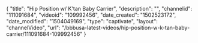 {
    "title": "Hip Position w\/ K'tan Baby Carrier",
    "description": "",
    "channelid": "111091684",
    "videoid": "109992456",
    "date_created": "1502523172",
    "date_modified": "1504049169",
    "type": "captivate",
    "layout": "channelVideo",
    "url": "\/bbbusa-latest-videos\/hip-position-w-k-tan-baby-carrier\/111091684-109992456"
}